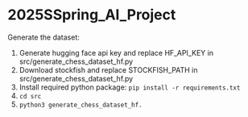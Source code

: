 # 2025SSpring_AI_Project

Generate the dataset:
1. Generate hugging face api key and replace HF_API_KEY in src/generate_chess_dataset_hf.py
2. Download stockfish and replace STOCKFISH_PATH in src/generate_chess_dataset_hf.py
3. Install required python package: `pip install -r requirements.txt`
4. `cd src`
5. `python3 generate_chess_dataset_hf.`

